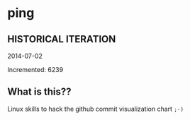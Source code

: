 # ping

## HISTORICAL ITERATION
2014-07-02

Incremented: 6239

## What is this?? 
Linux skills to hack the github commit visualization chart `;-)`
